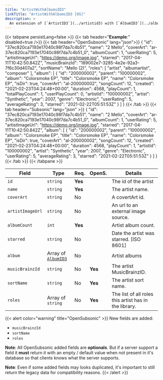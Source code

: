 ```yaml
---
title: "ArtistWithAlbumsID3"
linkTitle: "ArtistWithAlbumsID3 [OS]"
description: >
  An extension of [`ArtistID3`](../artistid3) with [`AlbumID3`](../albumid3)
---
```


{{< tabpane persistLang=false >}}
{{< tab header="**Example**:" disabled=true />}}
{{< tab header="OpenSubsonic" lang="json">}}
{
  "id": "37ec820ca7193e17040c98f7da7c4b51",
  "name": "2 Mello",
  "coverArt": "ar-37ec820ca7193e17040c98f7da7c4b51_0",
  "albumCount": 1,
  "userRating": 5,
  "artistImageUrl": "https://demo.org/image.jpg",
  "starred": "2017-04-11T10:42:50.842Z",
  "musicBrainzId": "189002e7-3285-4e2e-92a3-7f6c30d407a2",
  "sortName": "Mello (2)",
  "roles": [
    "artist",
    "albumartist",
    "composer"
  ],
  "album": [
    {
      "id": "200000002",
      "parent": "100000002",
      "album": "Colorsmoke EP",
      "title": "Colorsmoke EP",
      "name": "Colorsmoke EP",
      "isDir": true,
      "coverArt": "al-200000002",
      "songCount": 12,
      "created": "2021-02-23T04:24:48+00:00",
      "duration": 4568,
      "playCount": 1,
      "totalPlayCount": 1,
      "userPlayCount": 0,
      "artistId": "100000002",
      "artist": "Synthetic",
      "year": 2007,
      "genre": "Electronic",
      "userRating": 5,
      "averageRating": 3,
      "starred": "2021-02-22T05:51:53Z"
    }
  ]
}
{{< /tab >}}
{{< tab header="Subsonic" lang="json" >}}
{
  "id": "37ec820ca7193e17040c98f7da7c4b51",
  "name": "2 Mello",
  "coverArt": "ar-37ec820ca7193e17040c98f7da7c4b51_0",
  "albumCount": 1,
  "userRating": 5,
  "artistImageUrl": "https://demo.org/image.jpg",
  "starred": "2017-04-11T10:42:50.842Z",
  "album": [
    {
      "id": "200000002",
      "parent": "100000002",
      "album": "Colorsmoke EP",
      "title": "Colorsmoke EP",
      "name": "Colorsmoke EP",
      "isDir": true,
      "coverArt": "al-200000002",
      "songCount": 12,
      "created": "2021-02-23T04:24:48+00:00",
      "duration": 4568,
      "playCount": 1,
      "artistId": "100000002",
      "artist": "Synthetic",
      "year": 2007,
      "genre": "Electronic",
      "userRating": 5,
      "averageRating": 3,
      "starred": "2021-02-22T05:51:53Z"
    }
  ]
}
{{< /tab >}}
{{< /tabpane >}}

| Field            | Type                               | Req.    | OpenS.  | Details                                                |
| ---------------- | ---------------------------------- | ------- | ------- | ------------------------------------------------------ |
| `id`             | `string`                           | **Yes** |         | The id of the artist                                   |
| `name`           | `string`                           | **Yes** |         | The artist name.                                       |
| `coverArt`       | `string`                           | No      |         | A covertArt id.                                        |
| `artistImageUrl` | `string`                           | No      |         | An url to an external image source.                    |
| `albumCount`     | `int`                              | **Yes** |         | Artist album count.                                    |
| `starred`        | `string`                           | No      |         | Date the artist was starred. [ISO 8601]                |
| `album`          | Array of [`AlbumID3`](../albumid3) | No      |         | Artist albums                                          |
| `musicBrainzId`  | `string`                           | No      | **Yes** | The artist MusicBrainzID.                              |
| `sortName`       | `string`                           | No      | **Yes** | The artist sort name.                                  |
| `roles`          | Array of `string`                  | No      | **Yes** | The list of all roles this artist has in the library.  |

{{< alert color="warning" title="OpenSubsonic" >}}
New fields are added:

- `musicBrainzId`
- `sortName`
- `roles`

**Note**: All OpenSubsonic added fields are **optionals**. But if a server support a field it **must** return it with an empty / default value when not present in it's database so that clients knows what the server supports.

**Note**: Even if some added fields may looks duplicated, it's important to still return the legacy data for compatibility reasons.
{{< /alert >}}
